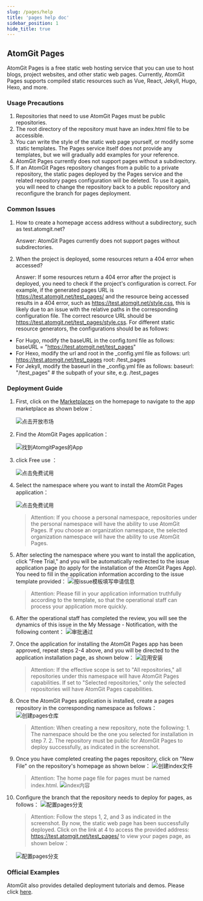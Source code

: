 ```yaml
---
slug: /pages/help
title: 'pages help doc'
sidebar_position: 1
hide_title: true
---
```


## AtomGit Pages

AtomGit Pages is a free static web hosting service that you can use to host blogs, project websites, and other static web pages. Currently, AtomGit Pages supports compiled static resources such as Vue, React, Jekyll, Hugo, Hexo, and more.

### Usage Precautions
1. Repositories that need to use AtomGit Pages must be public repositories.
2. The root directory of the repository must have an index.html file to be accessible.
3. You can write the style of the static web page yourself, or modify some static templates. The Pages service itself does not provide any templates, but we will gradually add examples for your reference.
4. AtomGit Pages currently does not support pages without a subdirectory.
5. If an AtomGit Pages repository changes from a public to a private repository, the static pages deployed by the Pages service and the related repository pages configuration will be deleted. To use it again, you will need to change the repository back to a public repository and reconfigure the branch for pages deployment.
### Common Issues
1. How to create a homepage access address without a subdirectory, such as test.atomgit.net?
  
    Answer: AtomGit Pages currently does not support pages without subdirectories.

2. When the project is deployed, some resources return a 404 error when accessed?
  
    Answer: If some resources return a 404 error after the project is deployed, you need to check if the project's configuration is correct. For example, if the generated pages URL is https://test.atomgit.net/test_pages/ and the resource being accessed results in a 404 error, such as https://test.atomgit.net/style.css, this is likely due to an issue with the relative paths in the corresponding configuration file. The correct resource URL should be https://test.atomgit.net/test_pages/style.css. For different static resource generators, the configurations should be as follows:
    
  - For Hugo, modify the baseURL in the config.toml file as follows:
    baseURL = "https://test.atomgit.net/test_pages"
  - For Hexo, modify the url and root in the _config.yml file as follows:
    url: https://test.atomgit.net/test_pages
    root: /test_pages
  - For Jekyll, modify the baseurl in the _config.yml file as follows:
    baseurl: "/test_pages" # the subpath of your site, e.g. /test_pages

### Deployment Guide
1. First, click on the [Marketplaces](https://atomgit.com/marketplace) on the homepage to navigate to the app marketplace as shown below：

   ![点击开放市场](./img/click_market.png)

2. Find the AtomGit Pages application：

   ![找到AtomgitPages的App](./img/atomgit_pages_app.png)

3. click Free use ：

   ![点击免费试用](./img/click_use.png)

4. Select the namespace where you want to install the AtomGit Pages application：

   ![点击免费试用](./img/choice_name_space.png)
   >Attention: If you choose a personal namespace, repositories under the personal namespace will have the ability to use AtomGit Pages. If you choose an organization namespace, the selected organization namespace will have the ability to use AtomGit Pages.

5. After selecting the namespace where you want to install the application, click "Free Trial," and you will be automatically redirected to the issue application page (to apply for the installation of the AtomGit Pages App). You need to fill in the application information according to the issue template provided：
   ![按issue模板填写申请信息](./img/apply_info.png)
   
   >Attention: Please fill in your application information truthfully according to the template, so that the operational staff can process your application more quickly.
6. After the operational staff has completed the review, you will see the dynamics of this issue in the My Message - Notification, with the following content：
   ![审批通过](./img/apply_pass_notice.png)
7. Once the application for installing the AtomGit Pages app has been approved, repeat steps 2-4 above, and you will be directed to the application installation page, as shown below：
   ![应用安装](./img/app_install.png)
    >Attention: If the effective scope is set to "All repositories," all repositories under this namespace will have AtomGit Pages capabilities. If set to "Selected repositories," only the selected repositories will have AtomGit Pages capabilities.
8. Once the AtomGit Pages application is installed, create a pages repository in the corresponding namespace as follows：
   ![创建pages仓库](./img/new_project.png)
    >Attention: When creating a new repository, note the following: 1. The namespace should be the one you selected for installation in step 7. 2. The repository must be public for AtomGit Pages to deploy successfully, as indicated in the screenshot.
9.  Once you have completed creating the pages repository, click on "New File" on the repository's homepage as shown below：
    ![创建index文件](./img/new_index.png)
    >Attention: The home page file for pages must be named index.html.
    ![index内容](./img/index_detail.png)
10. Configure the branch that the repository needs to deploy for pages, as follows：
    ![配置pages分支](./img/pages_setting.png)

    >Attention: Follow the steps 1, 2, and 3 as indicated in the screenshot. By now, the static web page has been successfully deployed. Click on the link at 4 to access the provided address: https://test.atomgit.net/test_pages/ to view your pages page, as shown below：

    ![配置pages分支](./img/pages_result.png)

### Official Examples
AtomGit also provides detailed deployment tutorials and demos. Please click [here](https://openatom.atomgit.com/explore/journalism/detail/313608476846854144).